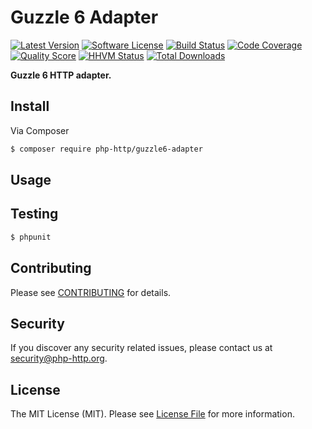 # Guzzle 6 Adapter

[![Latest Version](https://img.shields.io/github/release/php-http/guzzle6-adapter.svg?style=flat-square)](https://github.com/php-http/guzzle6-adapter/releases)
[![Software License](https://img.shields.io/badge/license-MIT-brightgreen.svg?style=flat-square)](LICENSE)
[![Build Status](https://img.shields.io/travis/php-http/guzzle6-adapter.svg?style=flat-square)](https://travis-ci.org/php-http/guzzle6-adapter)
[![Code Coverage](https://img.shields.io/scrutinizer/coverage/g/php-http/guzzle6-adapter.svg?style=flat-square)](https://scrutinizer-ci.com/g/php-http/guzzle6-adapter)
[![Quality Score](https://img.shields.io/scrutinizer/g/php-http/guzzle6-adapter.svg?style=flat-square)](https://scrutinizer-ci.com/g/php-http/guzzle6-adapter)
[![HHVM Status](https://img.shields.io/hhvm/php-http/guzzle6-adapter.svg?style=flat-square)](http://hhvm.h4cc.de/package/php-http/guzzle6-adapter)
[![Total Downloads](https://img.shields.io/packagist/dt/php-http/guzzle6-adapter.svg?style=flat-square)](https://packagist.org/packages/php-http/guzzle6-adapter)

**Guzzle 6 HTTP adapter.**


## Install

Via Composer

``` bash
$ composer require php-http/guzzle6-adapter
```


## Usage


## Testing

``` bash
$ phpunit
```


## Contributing

Please see [CONTRIBUTING](CONTRIBUTING.md) for details.


## Security

If you discover any security related issues, please contact us at [security@php-http.org](mailto:security@php-http.org).


## License

The MIT License (MIT). Please see [License File](LICENSE) for more information.
